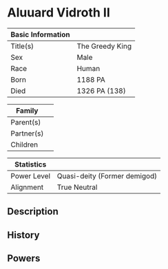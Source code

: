 # Aluuard Vidroth II

| Basic Information | |
| - | - |
| Title(s) | The Greedy King |
| Sex | Male |
| Race | Human |
| Born | 1188 PA |
| Died | 1326 PA (138) |

| Family | |
| - | - |
| Parent(s) | |
| Partner(s) | |
| Children | |

| Statistics | |
| - | - |
| Power Level | Quasi-deity (Former demigod) |
| Alignment | True Neutral |

## Description

## History

## Powers

